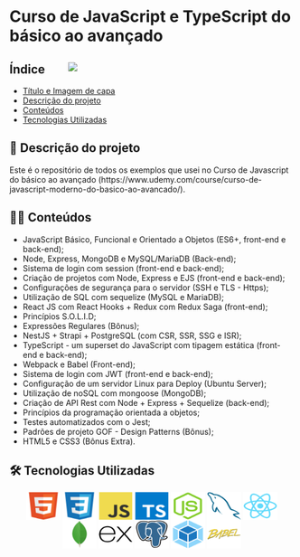 # Curso de JavaScript e TypeScript do básico ao avançado

<div style="display: inline_block">

<img src="https://img-c.udemycdn.com/course/750x422/2575266_c184_4.jpg" width="400px" align="right" />

## Índice
 
 - [Título e Imagem de capa](#Curso-de-JavaScript-e-TypeScript-do-básico-ao-avançado)
 - [Descrição do projeto](#Descrição-do-projeto)
 - [Conteúdos](#Conteúdos)
 - [Tecnologias Utilizadas](#Tecnologias-Utilizadas)

</div>

## 📄 Descrição do projeto

<p>  
  Este é o repositório de todos os exemplos que usei no Curso de Javascript do básico ao avançado (https://www.udemy.com/course/curso-de-javascript-moderno-do-basico-ao-avancado/).
</p>

## 👩‍💻 Conteúdos 

- JavaScript Básico, Funcional e Orientado a Objetos (ES6+, front-end e back-end);
- Node, Express, MongoDB e MySQL/MariaDB (Back-end);
- Sistema de login com session (front-end e back-end);
- Criação de projetos com Node, Express e EJS (front-end e back-end);
- Configurações de segurança para o servidor (SSH e TLS - Https);
- Utilização de SQL com sequelize (MySQL e MariaDB);
- React JS com React Hooks + Redux com Redux Saga (front-end);
- Princípios S.O.L.I.D;
- Expressões Regulares (Bônus);
- NestJS + Strapi + PostgreSQL (com CSR, SSR, SSG e ISR);
- TypeScript - um superset do JavaScript com tipagem estática (front-end e back-end);
- Webpack e Babel (Front-end);
- Sistema de login com JWT (front-end e back-end);
- Configuração de um servidor Linux para Deploy (Ubuntu Server);
- Utilização de noSQL com mongoose (MongoDB);
- Criação de API Rest com Node + Express + Sequelize (back-end);
- Princípios da programação orientada a objetos;
- Testes automatizados com o Jest;
- Padrões de projeto GOF - Design Patterns (Bônus);
- HTML5 e CSS3 (Bônus Extra).

## 🛠️ Tecnologias Utilizadas
 
 <div align="center">
  <img align="center" alt="Misla-HTML" height="50" width="60" src="https://raw.githubusercontent.com/devicons/devicon/master/icons/html5/html5-original.svg">
 <img align="center" alt="Misla-CSS" height="50" width="60" src="https://raw.githubusercontent.com/devicons/devicon/master/icons/css3/css3-original.svg">
  <img align="center" alt="Misla-JavaScript" height="50" width="60" src="https://raw.githubusercontent.com/devicons/devicon/master/icons/javascript/javascript-original.svg">
  <img align="center" alt="Misla-TypeScript" height="50" width="60" src="https://raw.githubusercontent.com/devicons/devicon/master/icons/typescript/typescript-original.svg">
  <img align="center" alt="Misla-Node" height="50" width="60" src="https://raw.githubusercontent.com/devicons/devicon/master/icons/nodejs/nodejs-original.svg">
  <img align="center" alt="Misla-MySQL" height="50" width="60" src="https://raw.githubusercontent.com/devicons/devicon/master/icons/mysql/mysql-original.svg">
  <img align="center" alt="Misla-React" height="50" width="60" src="https://raw.githubusercontent.com/devicons/devicon/master/icons/react/react-original.svg">
  <img align="center" alt="Misla-MongoDB" height="50" width="60" src="https://raw.githubusercontent.com/devicons/devicon/master/icons/mongodb/mongodb-original.svg">
  <img align="center" alt="Misla-Express" height="50" width="60" src="https://raw.githubusercontent.com/devicons/devicon/master/icons/express/express-original.svg">
  <img align="center" alt="Misla-PostgreSQL" height="50" width="60" src="https://raw.githubusercontent.com/devicons/devicon/master/icons/postgresql/postgresql-original.svg">
  <img align="center" alt="Misla-PostgreSQL" height="50" width="60" src="https://raw.githubusercontent.com/devicons/devicon/master/icons/webpack/webpack-original.svg">
  <img align="center" alt="Misla-PostgreSQL" height="50" width="60" src="https://raw.githubusercontent.com/devicons/devicon/master/icons/babel/babel-original.svg">
 </div>